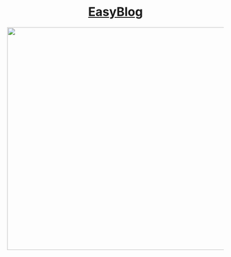 <h1 align="center"><a href="https://www.seeuh.com">EasyBlog</a></h1>

<p align="center">
<img src="https://www.seeuh.com/usr/themes/EasyBlog/screenshot.png" width="520">
</p>
